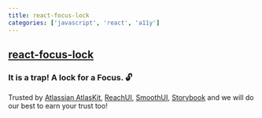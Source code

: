 ```yaml
---
title: react-focus-lock
categories: ['javascript', 'react', 'a11y']
---
```

## [react-focus-lock](https://github.com/theKashey/react-focus-lock)

### It is a trap! A lock for a Focus. 🔓

Trusted by 
[Atlassian AtlasKit](https://atlaskit.atlassian.com), 
[ReachUI](https://ui.reach.tech/), 
[SmoothUI](https://smooth-ui.smooth-code.com/), 
[Storybook](https://storybook.js.org/)
and we will do our best to earn your trust too!
 